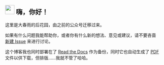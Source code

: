 <h2> <img src="https://emojis.slackmojis.com/emojis/images/1613285697/12806/meow_attention.png?1613285697" width="30" /> 嗨，你好！ </h2>

这里是大春雨的后花园，由之前的公众号迁移过来。

如果有什么问题我能帮助你，或者你有什么新的想法、意见或建议，请不要吝啬 [新建 Issue](https://github.com/iChunyu/iChunyu.github.io/issues/new) 来进行讨论。

这个博客我也同时部署在了 [Read the Docs](https://springgarden.readthedocs.io/zh_CN/latest/) 作为备份，同时它也自动生成了 [PDF](https://springgarden.readthedocs.io/_/downloads/zh_CN/latest/pdf/) 文件以供下载，但排版……我就不管了哈哈。